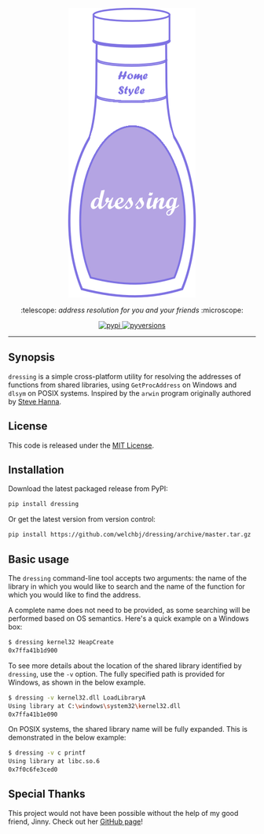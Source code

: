 <p align="center">
  <img width="260" height="589" src="static/logo.png" alt="dressing">
</p>
<p align="center">
  :telescope: <em>address resolution for you and your friends</em> :microscope:
</p>
<p align="center">
  <a href="https://pypi.org/project/dressing/">
    <img src="https://img.shields.io/pypi/v/dressing.svg?style=flat-square&label=pypi" alt="pypi">
  </a>
  <a href="https://pypi.org/project/dressing/">
    <img src="https://img.shields.io/pypi/pyversions/dressing.svg?style=flat-square" alt="pyversions">
  </a>
</p>

---

## Synopsis

`dressing` is a simple cross-platform utility for resolving the addresses of functions from shared libraries, using `GetProcAddress` on Windows and `dlsym` on POSIX systems. Inspired by the `arwin` program originally authored by [Steve Hanna](http://vividmachines.com/about/).

## License

This code is released under the [MIT License](https://opensource.org/licenses/MIT).

## Installation

Download the latest packaged release from PyPI:
```sh
pip install dressing
```

Or get the latest version from version control:
```sh
pip install https://github.com/welchbj/dressing/archive/master.tar.gz
```

## Basic usage

The `dressing` command-line tool accepts two arguments: the name of the library in which you would like to search and the name of the function for which you would like to find the address.

A complete name does not need to be provided, as some searching will be performed based on OS semantics. Here's a quick example on a Windows box:
```sh
$ dressing kernel32 HeapCreate
0x7ffa41b1d900
```

To see more details about the location of the shared library identified by `dressing`, use the `-v` option. The fully specified path is provided for Windows, as shown in the below example.
```sh
$ dressing -v kernel32.dll LoadLibraryA
Using library at C:\windows\system32\kernel32.dll
0x7ffa41b1e090
```

On POSIX systems, the shared library name will be fully expanded. This is demonstrated in the below example:
```sh
$ dressing -v c printf
Using library at libc.so.6
0x7f0c6fe3ced0
```

## Special Thanks

This project would not have been possible without the help of my good friend, Jinny. Check out her [GitHub page](https://github.com/jinnyyan)!